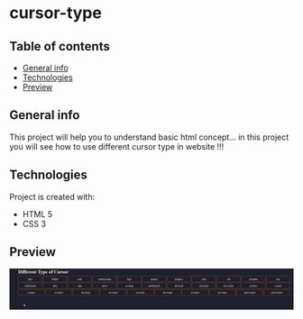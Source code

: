 # cursor-type

## Table of contents

-   [General info](#general-info)
-   [Technologies](#technologies)
-   [Preview](#preview)

## General info

This project will help you to understand basic html concept... in this project you will see how to use different cursor type in website !!!

## Technologies

Project is created with:

-   HTML 5
-   CSS 3

## Preview

<img src="assets/preview.gif">
